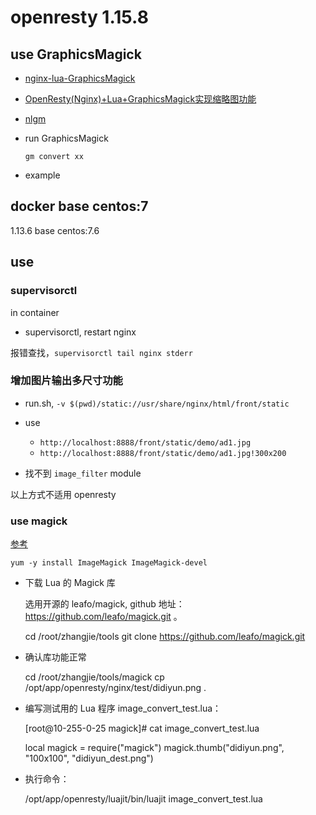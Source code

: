 # openresty 1.15.8

## use GraphicsMagick

- [nginx-lua-GraphicsMagick](https://github.com/yanue/nginx-lua-GraphicsMagick)
- [OpenResty(Nginx)+Lua+GraphicsMagick实现缩略图功能](https://www.cnblogs.com/archoncap/p/4560613.html)
- [nlgm](https://github.com/wudi/nlgm)
- run GraphicsMagick

  ```
  gm convert xx
  ```
- example

## docker base centos:7

1.13.6 base centos:7.6

## use

### supervisorctl

in container
- supervisorctl, restart nginx

报错查找，`supervisorctl tail nginx stderr`

### 增加图片输出多尺寸功能

- run.sh, `-v $(pwd)/static://usr/share/nginx/html/front/static`
- use
  - `http://localhost:8888/front/static/demo/ad1.jpg`
  - `http://localhost:8888/front/static/demo/ad1.jpg!300x200`

- 找不到 `image_filter` module

以上方式不适用 openresty

### use magick

[参考](https://blog.didiyun.com/index.php/2018/11/19/imagemagickopenresty/)

```
yum -y install ImageMagick ImageMagick-devel
```

- 下载 Lua 的 Magick 库

  选用开源的 leafo/magick, github 地址：https://github.com/leafo/magick.git 。

  cd /root/zhangjie/tools
  git clone https://github.com/leafo/magick.git

- 确认库功能正常

  cd /root/zhangjie/tools/magick
  cp /opt/app/openresty/nginx/test/didiyun.png .

- 编写测试用的 Lua 程序 image_convert_test.lua：

  [root@10-255-0-25 magick]# cat image_convert_test.lua

  local magick = require("magick")
  magick.thumb("didiyun.png", "100x100", "didiyun_dest.png")

- 执行命令：

  /opt/app/openresty/luajit/bin/luajit image_convert_test.lua

